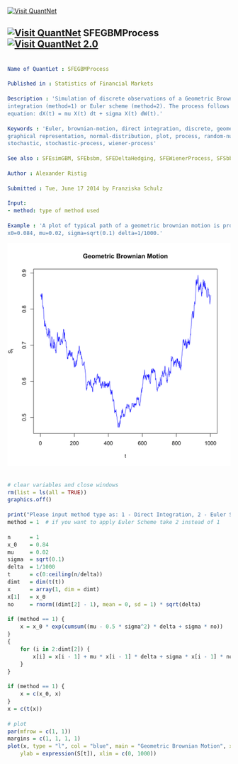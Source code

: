 
[<img src="https://github.com/QuantLet/Styleguide-and-Validation-procedure/blob/master/pictures/banner.png" alt="Visit QuantNet">](http://quantlet.de/index.php?p=info)

## [<img src="https://github.com/QuantLet/Styleguide-and-Validation-procedure/blob/master/pictures/qloqo.png" alt="Visit QuantNet">](http://quantlet.de/) **SFEGBMProcess** [<img src="https://github.com/QuantLet/Styleguide-and-Validation-procedure/blob/master/pictures/QN2.png" width="60" alt="Visit QuantNet 2.0">](http://quantlet.de/d3/ia)

```yaml

Name of QuantLet : SFEGBMProcess

Published in : Statistics of Financial Markets

Description : 'Simulation of discrete observations of a Geometric Brownian Motion (GBM) via direct
integration (method=1) or Euler scheme (method=2). The process follows the stochastic differential
equation: dX(t) = mu X(t) dt + sigma X(t) dW(t).'

Keywords : 'Euler, brownian-motion, direct integration, discrete, geometric-brownian-motion,
graphical representation, normal-distribution, plot, process, random-number-generation, simulation,
stochastic, stochastic-process, wiener-process'

See also : SFEsimGBM, SFEbsbm, SFEDeltaHedging, SFEWienerProcess, SFSbb, SFEwienerdens

Author : Alexander Ristig

Submitted : Tue, June 17 2014 by Franziska Schulz

Input: 
- method: type of method used

Example : 'A plot of typical path of a geometric brownian motion is provided for the case n=1,
x0=0.084, mu=0.02, sigma=sqrt(0.1) delta=1/1000.'

```

![Picture1](SFEGBMProcess-1.png)


```r

# clear variables and close windows
rm(list = ls(all = TRUE))
graphics.off()

print("Please input method type as: 1 - Direct Integration, 2 - Euler Scheme")
method = 1  # if you want to apply Euler Scheme take 2 instead of 1

n      = 1
x_0    = 0.84
mu     = 0.02
sigma  = sqrt(0.1)
delta  = 1/1000
t      = c(0:ceiling(n/delta))
dimt   = dim(t(t))
x      = array(1, dim = dimt)
x[1]   = x_0
no     = rnorm((dimt[2] - 1), mean = 0, sd = 1) * sqrt(delta)

if (method == 1) {
    x = x_0 * exp(cumsum((mu - 0.5 * sigma^2) * delta + sigma * no))
}
{
    for (i in 2:dimt[2]) {
        x[i] = x[i - 1] + mu * x[i - 1] * delta + sigma * x[i - 1] * no[i - 1]
    }
}

if (method == 1) {
    x = c(x_0, x)
}
x = c(t(x))

# plot
par(mfrow = c(1, 1))
margins = c(1, 1, 1, 1)
plot(x, type = "l", col = "blue", main = "Geometric Brownian Motion", xlab = "t", 
    ylab = expression(S[t]), xlim = c(0, 1000))

```

